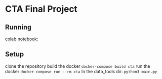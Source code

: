 # CTA Final Project

## Running
[colab notebook:](https://colab.research.google.com/drive/1AI5gzLZZMYNEnkfOxdt-SxgrHiEJ77pH#scrollTo=hsXTl74PrikK)
## Setup 

clone the repository
build the docker
`docker-compose build cta`
run the docker 
`docker-compose run --rm cta`
In the data_tools dir:
`python3 main.py`
